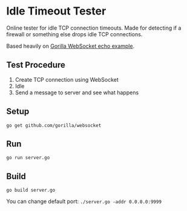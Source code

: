# Idle Timeout Tester

Online tester for idle TCP connection timeouts. Made for detecting if a
firewall or something else drops idle TCP connections.

Based heavily on [Gorilla WebSocket echo example](https://github.com/gorilla/websocket/tree/master/examples/echo).

## Test Procedure

1. Create TCP connection using WebSocket
1. Idle
1. Send a message to server and see what happens

## Setup

    go get github.com/gorilla/websocket

## Run

    go run server.go

## Build

    go build server.go

You can change default port: `./server.go -addr 0.0.0.0:9999`
